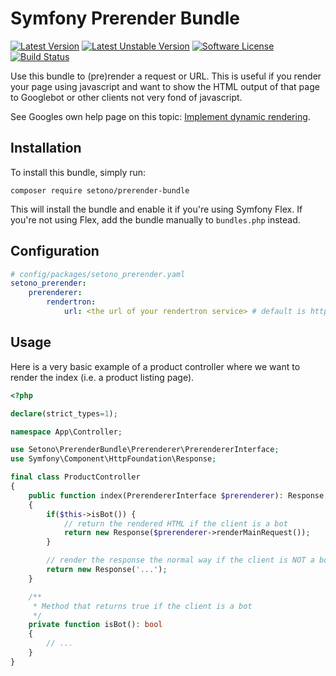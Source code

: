 # Symfony Prerender Bundle

[![Latest Version][ico-version]][link-packagist]
[![Latest Unstable Version][ico-unstable-version]][link-packagist]
[![Software License][ico-license]](LICENSE)
[![Build Status][ico-github-actions]][link-github-actions]

Use this bundle to (pre)render a request or URL. This is useful if you render your page using javascript and want to show
the HTML output of that page to Googlebot or other clients not very fond of javascript.

See Googles own help page on this topic: [Implement dynamic rendering](https://developers.google.com/search/docs/advanced/javascript/dynamic-rendering).

## Installation

To install this bundle, simply run:

```shell
composer require setono/prerender-bundle
```

This will install the bundle and enable it if you're using Symfony Flex. If you're not using Flex, add the bundle
manually to `bundles.php` instead.

## Configuration

```yaml
# config/packages/setono_prerender.yaml
setono_prerender:
    prerenderer:
        rendertron:
            url: <the url of your rendertron service> # default is http://localhost:3000
```

## Usage

Here is a very basic example of a product controller where we want to render the index (i.e. a product listing page).

```php
<?php

declare(strict_types=1);

namespace App\Controller;

use Setono\PrerenderBundle\Prerenderer\PrerendererInterface;
use Symfony\Component\HttpFoundation\Response;

final class ProductController
{
    public function index(PrerendererInterface $prerenderer): Response
    {
        if($this->isBot()) {
            // return the rendered HTML if the client is a bot
            return new Response($prerenderer->renderMainRequest());
        }

        // render the response the normal way if the client is NOT a bot
        return new Response('...');
    }

    /**
     * Method that returns true if the client is a bot
     */
    private function isBot(): bool
    {
        // ...
    }
}
```

[ico-version]: https://poser.pugx.org/setono/prerender-bundle/v/stable
[ico-unstable-version]: https://poser.pugx.org/setono/prerender-bundle/v/unstable
[ico-license]: https://poser.pugx.org/setono/prerender-bundle/license
[ico-github-actions]: https://github.com/Setono/PrerenderBundle/workflows/build/badge.svg

[link-packagist]: https://packagist.org/packages/setono/prerender-bundle
[link-github-actions]: https://github.com/Setono/PrerenderBundle/actions
